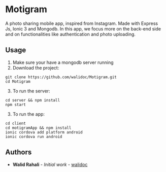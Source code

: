 # Motigram

A photo sharing mobile app, inspired from Instagram. Made with Express Js, Ionic 3 and Mongodb.
In this app, we focus more on the back-end side and on functionalities like authentication and photo uploading.


## Usage 

1. Make sure your have a mongodb server running
2. Download the project:
```
git clone https://github.com/walidoc/Motigram.git
cd Motigram
```
3. To run the server:
```
cd server && npm install
npm start
```
3. To run the app:
```
cd client
cd motigramApp && npm install
ionic cordova add platform android
ionic cordova run android 
```

## Authors

* **Walid Rahali** - *Initial work* - [walidoc](https://github.com/walidoc)

